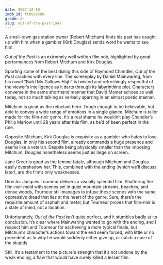 ```yaml
---
date: 2007-12-10
imdb_id: tt0039689
grade: A-
slug: out-of-the-past-1947
---
```


A small-town gas station owner (Robert Mitchum) finds his past has caught up with him when a gambler (Kirk Douglas) sends word he wants to see him.

_Out of the Past_ is an extremely well written film noir, highlighted by great performances from Robert Mitchum and Kirk Douglas.

Sporting some of the best dialog this side of Raymond Chandler, _Out of the Past_ crackles with every line. The screenplay by Daniel Mainwaring, from his novel “Build My Gallows High” is twisted and refreshingly respectful of the viewer’s intelligence as it darts through its labyrinthine plot. Characters converse in the same shorthand manner that David Mamet echoes so well today, not so much talking as verbally sparring in an almost poetic manner.

Mitchum is great as the reluctant hero. Tough enough to be believable, but able to convey a wide range of emotions in a single glance, Mitchum is tailor made for the film-noir genre. It’s a real shame he wouldn’t play Chandler’s Philip Marlow until 28 years after this film, as he’d of been perfect in the role.

Opposite Mitchum, Kirk Douglas is exquisite as a gambler who hates to lose. Douglas, in only his second film, already commands a huge presence and seems like a veteran. Despite being physically smaller than the imposing Mitchum, Douglas nonetheless seems just as large on screen.

Jane Greer is good as the femme fatale, although Mitchum and Douglas easily overshadow her. This, combined with the ending (which we’ll discuss later), are the film’s only weaknesses.

Director Jacques Tourneur delivers a visually splendid film. Shattering the film-noir mold with scenes set in quiet mountain streams, beaches, and dense woods, Tourneur still manages to infuse these scenes with the same oppressive dread that lies at the heart of the genre. Sure, there’s the requisite amount of asphalt and metal, but Tourneur proves that film-noir is a state of mind, not a location.

Unfortunately, _Out of the Past_ isn’t quite perfect, and it stumbles badly at its conclusion. It’s clear where Mainwaring wanted to go with the ending, and I respect him and Tourneur for eschewing a more typical finale, but Mitchum’s character’s actions toward the end seem forced, with little or no precedent as to why he would suddenly either give up, or catch a case of the stupids.

Still, it’s a testament to the picture's strength that it’s not undone by the weak ending, a flaw that would have surely killed a lesser film.
